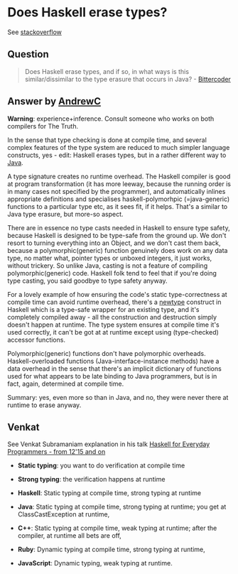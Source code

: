 # Does Haskell erase types?
See [stackoverflow](http://stackoverflow.com/questions/12468722/does-haskell-erase-types)

## Question 
> Does Haskell erase types, and if so, in what ways is this similar/dissimilar to the type erasure that occurs in Java? - [Bittercoder](http://stackoverflow.com/users/4843/bittercoder)

## Answer by [AndrewC](http://stackoverflow.com/users/1598537/andrewc)
**Warning**: experience+inference. Consult someone who works on both compilers for The Truth.

In the sense that type checking is done at compile time, and several complex features of the type system are reduced to much simpler language constructs, yes - edit: Haskell erases types, but in a rather different way to [Java](http://www.beyondjava.net/blog/type-erasure-revisited/).

A type signature creates no runtime overhead. The Haskell compiler is good at program transformation (it has more leeway, because the running order is in many cases not specified by the programmer), and automatically inlines appropriate definitions and specialises haskell-polymorhpic (=java-generic) functions to a particular type etc, as it sees fit, if it helps. That's a similar to Java type erasure, but more-so aspect.

There are in essence no type casts needed in Haskell to ensure type safety, because Haskell is designed to be type-safe from the ground up. We don't resort to turning everything into an Object, and we don't cast them back, because a polymorphic(generic) function genuinely does work on any data type, no matter what, pointer types or unboxed integers, it just works, without trickery. So unlike Java, casting is not a feature of compiling polymorphic(generic) code. Haskell folk tend to feel that if you're doing type casting, you said goodbye to type safety anyway.

For a lovely example of how ensuring the code's static type-correctness at compile time can avoid runtime overhead, there's a [newtype](https://wiki.haskell.org/Keywords#newtype) construct in Haskell which is a type-safe wrapper for an existing type, and it's completely compiled away - all the construction and destruction simply doesn't happen at runtime. The type system ensures at compile time it's used correctly, it can't be got at at runtime except using (type-checked) accessor functions.

Polymorphic(generic) functions don't have polymorphic overheads. Haskell-overloaded functions (Java-interface-instance methods) have a data overhead in the sense that there's an implicit dictionary of functions used for what appears to be late binding to Java programmers, but is in fact, again, determined at compile time.

Summary: yes, even more so than in Java, and no, they were never there at runtime to erase anyway.

## Venkat 
See Venkat Subramaniam explanation in his talk [Haskell for Everyday Programmers - from 12'15 and on](https://youtu.be/VGCE_3fjzU4?t=12m15s)

- **Static typing**: you want to do verification at compile time
- **Strong typing**: the verification happens at runtime

- **Haskell**: Static typing at compile time, strong typing at runtime
- **Java**: Static typing at compile time, strong typing at runtime; you get at ClassCastException at runtime,
- **C++**: Static typing at compile time, weak typing at runtime; after the compiler, at runtime all bets are off,
- **Ruby**: Dynamic typing at compile time, strong typing at runtime,
- **JavaScript**: Dynamic typing, weak typing at runtime.
